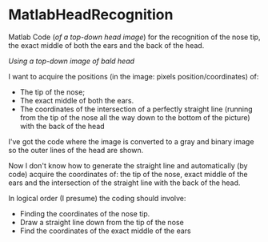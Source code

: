 # MatlabHeadRecognition
Matlab Code (*of a top-down head image*) for the recognition of the nose tip, the exact middle of both the ears and the back of the head.

*Using a top-down image of bald head*

I want to acquire the positions (in the image: pixels position/coordinates) of:
- The tip of the nose;
- The exact middle of both the ears.
- The coordinates of the intersection of a perfectly straight line (running from the tip of the nose all the way down to the bottom of the picture) with the back of the head 

I've got the code where the image is converted to a gray and binary image so the outer lines of the head are shown. 

Now I don't know how to generate the straight line and automatically (by code) acquire the coordinates of: the tip of the nose, exact middle of the ears and the intersection of the straight line with the back of the head.


In logical order (I presume) the coding should involve:

- Finding the coordinates of the nose tip.
- Draw a straight line down from the tip of the nose
- Find the coordinates of the exact middle of the ears

